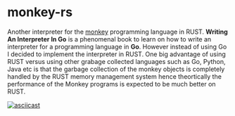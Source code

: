 # monkey-rs

Another interpreter for the [monkey](https://interpreterbook.com/) programming language in RUST. **Writing An Interpreter In Go** is a phenomenal book to learn on how to write an interpreter for a programming language in **Go**. However instead of using Go I decided to implement the interpreter in RUST. One big advantage of using RUST versus using other grabage collected languages such as Go, Python, Java etc is that the garbage collection of the monkey objects is completely handled by the RUST memory management system hence theortically the performance of the Monkey programs is expected to be much better on RUST. 


[![asciicast](https://asciinema.org/a/403574.svg)](https://asciinema.org/a/403574)
